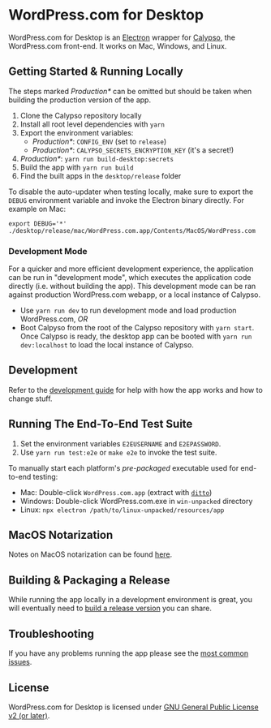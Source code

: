 # WordPress.com for Desktop

WordPress.com for Desktop is an [Electron](https://github.com/atom/electron) wrapper for [Calypso](https://github.com/Automattic/wp-calypso), the WordPress.com front-end. It works on Mac, Windows, and Linux.

## Getting Started & Running Locally

The steps marked _Production\*_ can be omitted but should be taken when building the production version of the app.

1. Clone the Calypso repository locally
1. Install all root level dependencies with `yarn`
1. Export the environment variables:
   - _Production\*_: `CONFIG_ENV` (set to `release`)
   - _Production\*_: `CALYPSO_SECRETS_ENCRYPTION_KEY` (it's a secret!)
1. _Production\*_: `yarn run build-desktop:secrets`
1. Build the app with `yarn run build`
1. Find the built apps in the `desktop/release` folder

To disable the auto-updater when testing locally, make sure to export the `DEBUG` environment variable and invoke the Electron binary directly. For example on Mac:

```
export DEBUG='*'
./desktop/release/mac/WordPress.com.app/Contents/MacOS/WordPress.com
```

### Development Mode

For a quicker and more efficient development experience, the application can be run in "development mode", which executes the application code directly (i.e. without building the app). This development mode can be ran against production WordPress.com webapp, or a local instance of Calypso.

- Use `yarn run dev` to run development mode and load production WordPress.com, _OR_
- Boot Calpyso from the root of the Calypso repository with `yarn start`. Once Calypso is ready, the desktop app can be booted with `yarn run dev:localhost` to load the local instance of Calypso.

## Development

Refer to the [development guide](docs/development.md) for help with how the app works and how to change stuff.

## Running The End-To-End Test Suite

1. Set the environment variables `E2EUSERNAME` and `E2EPASSWORD`.
2. Use `yarn run test:e2e` or `make e2e` to invoke the test suite.

To manually start each platform's _pre-packaged_ executable used for end-to-end testing:

- Mac: Double-click `WordPress.com.app` (extract with [`ditto`](<##Extracting-Published-ZIP-Archive-in-MacOS-10.15-(Catalina)>))
- Windows: Double-click WordPress.com.exe in `win-unpacked` directory
- Linux: `npx electron /path/to/linux-unpacked/resources/app`

## MacOS Notarization

Notes on MacOS notarization can be found [here](docs/notarization.md).

## Building & Packaging a Release

While running the app locally in a development environment is great, you will eventually need to [build a release version](docs/release.md) you can share.

## Troubleshooting

If you have any problems running the app please see the [most common issues](docs/troubleshooting.md).

## License

WordPress.com for Desktop is licensed under [GNU General Public License v2 (or later)](LICENSE.md).
